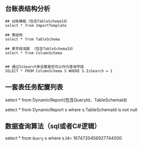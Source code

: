 ## 台账表结构分析
```
## 台账模板（包含TableSchemaId）
select * from ImportTemplate    

## 表结构
select * from TableSchema   

## 表字段泪飙 （包含TableSchemaId）
select * from ColumnSchema  


## 通过IsSearch来设置是否可以作为查询字段
SELECT * FROM ColumnSchema S WHERE S.IsSearch = 1
```

## 一套表任务配置列表
select * from DynamicReport(包含QueryId、TableSchemaId)

select * from DynamicReport s where s.TableSchemaId is not null

## 数据查询算法（sql或者C#逻辑）
select * from `Query` s where s.Id= 1674720456927744000


